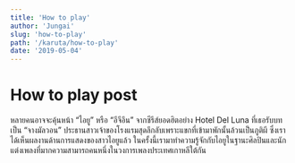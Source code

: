 ```yaml
---
title: 'How to play'
author: 'Jungai'
slug: 'how-to-play'
path: '/karuta/how-to-play'
date: '2019-05-04'
---
```


# How to play post

หลายคนอาจจะคุ้นหน้า “ไอยู” หรือ “อีจีอึน” จากซีรีส์ยอดฮิตอย่าง Hotel Del Luna ที่เธอรับบทเป็น “จางมัลวอน” ประธานสาวเจ้าของโรงแรมสุดลึกลับเพราะแขกที่เข้ามาพักนั้นล้วนเป็นภูติผี ซึ่งเราได้เห็นผลงานด้านการแสดงของสาวไอยูแล้ว ในครั้งนี้เรามาทำความรู้จักกับไอยูในฐานะศิลปินและนักแต่งเพลงที่มากความสามารถคนหนึ่งในวงการเพลงประเทศเกาหลีใต้กัน
